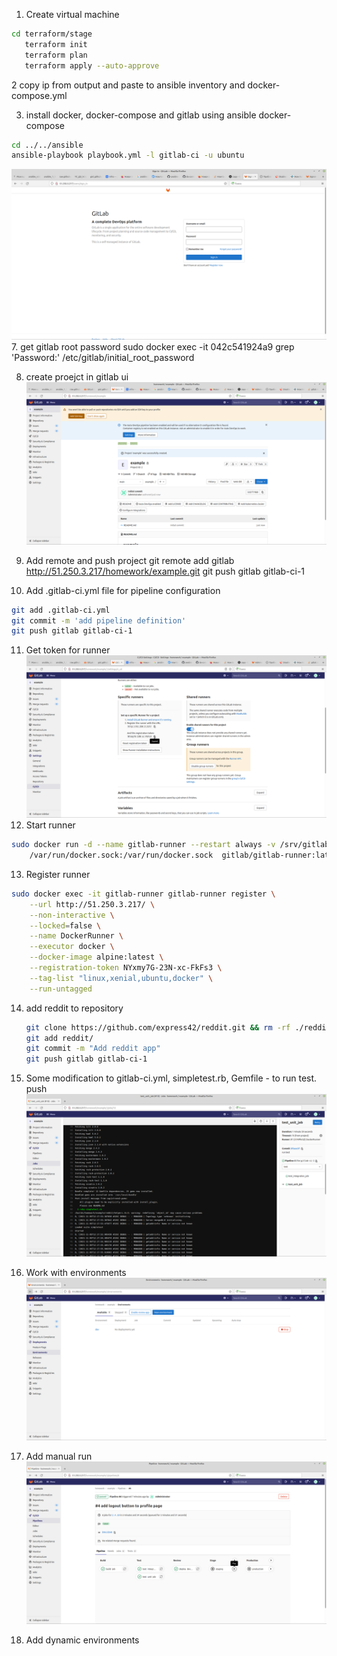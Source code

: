 1. Create virtual machine
```bash
cd terraform/stage
   terraform init
   terraform plan 
   terraform apply --auto-approve
```  
2 copy ip from output and paste to ansible inventory and docker-compose.yml

3. install docker, docker-compose and  gitlab using ansible docker-compose
```bash
cd ../../ansible
ansible-playbook playbook.yml -l gitlab-ci -u ubuntu
```   
![img.png](img/img.png)
7. get gitlab root password
sudo docker exec -it 042c541924a9 grep 'Password:' /etc/gitlab/initial_root_password
 
8. create proejct in gitlab ui
![img.png](img/img_1.png)
   
9. Add remote and push project
   git remote add gitlab http://51.250.3.217/homework/example.git
   git push gitlab gitlab-ci-1
   
10. Add .gitlab-ci.yml file for pipeline configuration
```bash
git add .gitlab-ci.yml
git commit -m 'add pipeline definition'
git push gitlab gitlab-ci-1
```

11. Get token for runner
    ![img.png](img/img_2.png)
12. Start runner
```bash
sudo docker run -d --name gitlab-runner --restart always -v /srv/gitlab-runner/config:/etc/gitlab-runner -v \
    /var/run/docker.sock:/var/run/docker.sock  gitlab/gitlab-runner:latest
```
13. Register runner
```bash
sudo docker exec -it gitlab-runner gitlab-runner register \
    --url http://51.250.3.217/ \
    --non-interactive \
    --locked=false \
    --name DockerRunner \
    --executor docker \
    --docker-image alpine:latest \
    --registration-token NYxmy7G-23N-xc-FkFs3 \
    --tag-list "linux,xenial,ubuntu,docker" \
    --run-untagged
```

14. add reddit to repository
    ```bash
    git clone https://github.com/express42/reddit.git && rm -rf ./reddit/.git
    git add reddit/
    git commit -m "Add reddit app"
    git push gitlab gitlab-ci-1
    ```
    
15. Some modification to gitlab-ci.yml, simpletest.rb, Gemfile - to run  test. push
    ![img.png](img/img_3.png)
16. Work with environments
    ![img.png](img/img_4.png)
17. Add manual run
    ![img.png](img/img_5.png)
18. Add dynamic environments